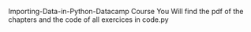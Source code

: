Importing-Data-in-Python-Datacamp Course
You Will find the pdf of the chapters and the code of all exercices in code.py
